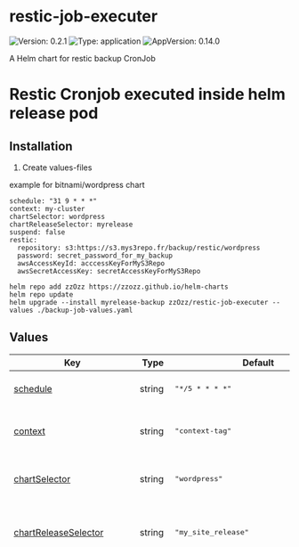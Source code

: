 # restic-job-executer

![Version: 0.2.1](https://img.shields.io/badge/Version-0.2.1-informational?style=flat-square) ![Type: application](https://img.shields.io/badge/Type-application-informational?style=flat-square) ![AppVersion: 0.14.0](https://img.shields.io/badge/AppVersion-0.14.0-informational?style=flat-square)

A Helm chart for restic backup CronJob

# Restic Cronjob executed inside helm release pod

## Installation

1. Create values-files

example for bitnami/wordpress chart

~~~
schedule: "31 9 * * *"
context: my-cluster
chartSelector: wordpress
chartReleaseSelector: myrelease
suspend: false
restic:
  repository: s3:https://s3.mys3repo.fr/backup/restic/wordpress
  password: secret_password_for_my_backup
  awsAccessKeyId: acccessKeyForMyS3Repo
  awsSecretAccessKey: secretAccessKeyForMyS3Repo
~~~

~~~
helm repo add zzOzz https://zzozz.github.io/helm-charts
helm repo update
helm upgrade --install myrelease-backup zzOzz/restic-job-executer --values ./backup-job-values.yaml
~~~

## Values

<table height="400px" >
	<thead>
		<th>Key</th>
		<th>Type</th>
		<th>Default</th>
		<th>Description</th>
	</thead>
	<tbody>
		<tr>
			<td id="schedule"><a href="./values.yaml#L6">schedule</a></td>
			<td>
string
</td>
			<td>
				<div style="max-width: 300px;">
<pre lang="json">
"*/5 * * * *"
</pre>
</div>
			</td>
			<td>Configure the cronjob schedule</td>
		</tr>
		<tr>
			<td id="context"><a href="./values.yaml#L9">context</a></td>
			<td>
string
</td>
			<td>
				<div style="max-width: 300px;">
<pre lang="json">
"context-tag"
</pre>
</div>
			</td>
			<td>Context used to set hostname for backup</td>
		</tr>
		<tr>
			<td id="chartSelector"><a href="./values.yaml#L11">chartSelector</a></td>
			<td>
string
</td>
			<td>
				<div style="max-width: 300px;">
<pre lang="json">
"wordpress"
</pre>
</div>
			</td>
			<td>name of the chart (used to select pod)</td>
		</tr>
		<tr>
			<td id="chartReleaseSelector"><a href="./values.yaml#L13">chartReleaseSelector</a></td>
			<td>
string
</td>
			<td>
				<div style="max-width: 300px;">
<pre lang="json">
"my_site_release"
</pre>
</div>
			</td>
			<td>name of the chart release (used to select pod)</td>
		</tr>
		<tr>
			<td id="containerSelector"><a href="./values.yaml#L15">containerSelector</a></td>
			<td>
string
</td>
			<td>
				<div style="max-width: 300px;">
<pre lang="json">
""
</pre>
</div>
			</td>
			<td>name of the container of the pod (used to select pod)</td>
		</tr>
		<tr>
			<td id="suspend"><a href="./values.yaml#L18">suspend</a></td>
			<td>
bool
</td>
			<td>
				<div style="max-width: 300px;">
<pre lang="json">
false
</pre>
</div>
			</td>
			<td>Suspend cronjob</td>
		</tr>
		<tr>
			<td id="image"><a href="./values.yaml#L20">image</a></td>
			<td>
object
</td>
			<td>
				<div style="max-width: 300px;">
<pre lang="json">
{
  "pullPolicy": "IfNotPresent",
  "repository": "bitnami/kubectl",
  "tag": "1.24.1"
}
</pre>
</div>
			</td>
			<td>image used for kubectl command</td>
		</tr>
		<tr>
			<td id="image--repository"><a href="./values.yaml#L22">image.repository</a></td>
			<td>
string
</td>
			<td>
				<div style="max-width: 300px;">
<pre lang="json">
"bitnami/kubectl"
</pre>
</div>
			</td>
			<td>repo of image used for kubectl command</td>
		</tr>
		<tr>
			<td id="image--pullPolicy"><a href="./values.yaml#L24">image.pullPolicy</a></td>
			<td>
string
</td>
			<td>
				<div style="max-width: 300px;">
<pre lang="json">
"IfNotPresent"
</pre>
</div>
			</td>
			<td>pullPolicy of image used for kubectl command</td>
		</tr>
		<tr>
			<td id="image--tag"><a href="./values.yaml#L26">image.tag</a></td>
			<td>
string
</td>
			<td>
				<div style="max-width: 300px;">
<pre lang="json">
"1.24.1"
</pre>
</div>
			</td>
			<td>tag of image used for kubectl command</td>
		</tr>
		<tr>
			<td id="restic--bunzip2DownloadUrl"><a href="./values.yaml#L30">restic.bunzip2DownloadUrl</a></td>
			<td>
string
</td>
			<td>
				<div style="max-width: 300px;">
<pre lang="json">
"https://busybox.net/downloads/binaries/1.35.0-x86_64-linux-musl/busybox_BUNZIP2"
</pre>
</div>
			</td>
			<td>bzip2 download url to extract restic binary</td>
		</tr>
		<tr>
			<td id="restic--downloadUrl"><a href="./values.yaml#L32">restic.downloadUrl</a></td>
			<td>
string
</td>
			<td>
				<div style="max-width: 300px;">
<pre lang="json">
"https://github.com/restic/restic/releases/download/v{{.Chart.AppVersion}}/restic_{{.Chart.AppVersion}}_linux_amd64.bz2"
</pre>
</div>
			</td>
			<td>restic download url to install binary if not present</td>
		</tr>
		<tr>
			<td id="restic--repository"><a href="./values.yaml#L34">restic.repository</a></td>
			<td>
string
</td>
			<td>
				<div style="max-width: 300px;">
<pre lang="json">
"s3:s3.amazonaws.com/bucket_name/restic"
</pre>
</div>
			</td>
			<td>repo location of restic backup</td>
		</tr>
		<tr>
			<td id="restic--password"><a href="./values.yaml#L36">restic.password</a></td>
			<td>
string
</td>
			<td>
				<div style="max-width: 300px;">
<pre lang="json">
"restic-password"
</pre>
</div>
			</td>
			<td>password of restic backup</td>
		</tr>
		<tr>
			<td id="restic--awsAccessKeyId"><a href="./values.yaml#L38">restic.awsAccessKeyId</a></td>
			<td>
string
</td>
			<td>
				<div style="max-width: 300px;">
<pre lang="json">
"AWS_ACCESS_KEY_ID"
</pre>
</div>
			</td>
			<td>s3 config access for restic backup</td>
		</tr>
		<tr>
			<td id="restic--awsSecretAccessKey"><a href="./values.yaml#L40">restic.awsSecretAccessKey</a></td>
			<td>
string
</td>
			<td>
				<div style="max-width: 300px;">
<pre lang="json">
"AWS_SECRET_ACCESS_KEY"
</pre>
</div>
			</td>
			<td>s3 config access for restic backup</td>
		</tr>
		<tr>
			<td id="restic--forgetOptions"><a href="./values.yaml#L42">restic.forgetOptions</a></td>
			<td>
string
</td>
			<td>
				<div style="max-width: 300px;">
<pre lang="json">
"--keep-last 7 --keep-weekly 5 --prune"
</pre>
</div>
			</td>
			<td>restic forget options</td>
		</tr>
		<tr>
			<td id="restic--backupOptions"><a href="./values.yaml#L44">restic.backupOptions</a></td>
			<td>
string
</td>
			<td>
				<div style="max-width: 300px;">
<pre lang="json">
"--exclude=/bitnami/wordpress/bin --exclude=/bitnami/wordpress/wp-content/updraft/ /bitnami/wordpress"
</pre>
</div>
			</td>
			<td>restic backup options</td>
		</tr>
		<tr>
			<td id="customBackupCommand"><a href="./values.yaml#L47">customBackupCommand</a></td>
			<td>
string
</td>
			<td>
				<div style="max-width: 300px;">
<pre lang="json">
"export PATH=$PATH:/tmp/bin\nmkdir -p /tmp/bin\ncat \u003c\u003cEOF \u003e /tmp/download_curl\nprintf 'GET %s HTTP/1.1\\\\r\\\\nHost: %s\\\\r\\\\nConnection: close\\\\r\\\\n\\\\r\\\\n' /downloads/binaries/1.35.0-x86_64-linux-musl/busybox_WGET busybox.net | openssl s_client -quiet -connect busybox.net:443 2\u003e/dev/null| tail -n +14 \u003e /tmp/bin/wget \u0026\u0026 chmod +x /tmp/bin/wget\nwget https://github.com/moparisthebest/static-curl/releases/download/v7.85.0/curl-amd64 -O /tmp/bin/curl \u0026\u0026 chmod +x /tmp/bin/curl\nEOF\ntype -P curl || source /tmp/download_curl\ntype -P restic || ( mkdir -p /tmp/bin \u0026\u0026 curl -o /tmp/bin/bunzip2 {{ .Values.restic.bunzip2DownloadUrl }} \u0026\u0026 chmod +x /tmp/bin/bunzip2 \u0026\u0026 curl -L {{ include \"common.tplvalues.render\" (dict \"value\" .Values.restic.downloadUrl \"context\" $) }} -o - | /tmp/bin/bunzip2 \u003e /tmp/bin/restic \u0026\u0026 chmod +x /tmp/bin/restic )\n{{ .Values.beforeBackupScript}}\nrestic backup --host {{  .Values.chartReleaseSelector }}-$(cat /var/run/secrets/kubernetes.io/serviceaccount/namespace)-{{.Values.context}} --tag $(cat /var/run/secrets/kubernetes.io/serviceaccount/namespace) --tag {{.Values.context}} --tag {{ .Values.chartReleaseSelector }} {{ .Values.restic.backupOptions }}\n{{ .Values.afterBackupScript}}\nrestic forget {{ .Values.restic.forgetOptions }} --tag $(cat /var/run/secrets/kubernetes.io/serviceaccount/namespace) --tag {{.Values.context}} --tag {{ .Values.chartReleaseSelector }}\nrestic snapshots\necho \"ok\""
</pre>
</div>
			</td>
			<td>custom backup command</td>
		</tr>
		<tr>
			<td id="beforeBackupScript"><a href="./values.yaml#L65">beforeBackupScript</a></td>
			<td>
string
</td>
			<td>
				<div style="max-width: 300px;">
<pre lang="json">
"export DATE=$(date +'%m-%d-%Y-%H_%M')\nwp db export \"/bitnami/wordpress/$DATE.sql\""
</pre>
</div>
			</td>
			<td>script executed before backup (do not forget \ before $ if bash variables used)</td>
		</tr>
		<tr>
			<td id="afterBackupScript"><a href="./values.yaml#L69">afterBackupScript</a></td>
			<td>
string
</td>
			<td>
				<div style="max-width: 300px;">
<pre lang="json">
"rm \"/bitnami/wordpress/$DATE.sql\""
</pre>
</div>
			</td>
			<td>script executed after backup (do not forget \ before $ if bash variables used)</td>
		</tr>
		<tr>
			<td id="imagePullSecrets"><a href="./values.yaml#L71">imagePullSecrets</a></td>
			<td>
list
</td>
			<td>
				<div style="max-width: 300px;">
<pre lang="json">
[]
</pre>
</div>
			</td>
			<td></td>
		</tr>
		<tr>
			<td id="nameOverride"><a href="./values.yaml#L72">nameOverride</a></td>
			<td>
string
</td>
			<td>
				<div style="max-width: 300px;">
<pre lang="json">
""
</pre>
</div>
			</td>
			<td></td>
		</tr>
		<tr>
			<td id="fullnameOverride"><a href="./values.yaml#L73">fullnameOverride</a></td>
			<td>
string
</td>
			<td>
				<div style="max-width: 300px;">
<pre lang="json">
""
</pre>
</div>
			</td>
			<td></td>
		</tr>
		<tr>
			<td id="serviceAccount--create"><a href="./values.yaml#L79">serviceAccount.create</a></td>
			<td>
bool
</td>
			<td>
				<div style="max-width: 300px;">
<pre lang="json">
true
</pre>
</div>
			</td>
			<td>Specifies whether a service account should be created</td>
		</tr>
		<tr>
			<td id="serviceAccount--annotations"><a href="./values.yaml#L81">serviceAccount.annotations</a></td>
			<td>
object
</td>
			<td>
				<div style="max-width: 300px;">
<pre lang="json">
{}
</pre>
</div>
			</td>
			<td>Annotations to add to the service account</td>
		</tr>
		<tr>
			<td id="serviceAccount--name"><a href="./values.yaml#L84">serviceAccount.name</a></td>
			<td>
string
</td>
			<td>
				<div style="max-width: 300px;">
<pre lang="json">
""
</pre>
</div>
			</td>
			<td>The name of the service account to use. If not set and create is true, a name is generated using the fullname template</td>
		</tr>
		<tr>
			<td id="podAnnotations"><a href="./values.yaml#L86">podAnnotations</a></td>
			<td>
object
</td>
			<td>
				<div style="max-width: 300px;">
<pre lang="json">
{}
</pre>
</div>
			</td>
			<td></td>
		</tr>
		<tr>
			<td id="podSecurityContext"><a href="./values.yaml#L88">podSecurityContext</a></td>
			<td>
object
</td>
			<td>
				<div style="max-width: 300px;">
<pre lang="json">
{}
</pre>
</div>
			</td>
			<td></td>
		</tr>
		<tr>
			<td id="securityContext"><a href="./values.yaml#L91">securityContext</a></td>
			<td>
object
</td>
			<td>
				<div style="max-width: 300px;">
<pre lang="json">
{}
</pre>
</div>
			</td>
			<td></td>
		</tr>
		<tr>
			<td id="resources"><a href="./values.yaml#L99">resources</a></td>
			<td>
object
</td>
			<td>
				<div style="max-width: 300px;">
<pre lang="json">
{}
</pre>
</div>
			</td>
			<td></td>
		</tr>
		<tr>
			<td id="nodeSelector"><a href="./values.yaml#L111">nodeSelector</a></td>
			<td>
object
</td>
			<td>
				<div style="max-width: 300px;">
<pre lang="json">
{}
</pre>
</div>
			</td>
			<td></td>
		</tr>
		<tr>
			<td id="tolerations"><a href="./values.yaml#L113">tolerations</a></td>
			<td>
list
</td>
			<td>
				<div style="max-width: 300px;">
<pre lang="json">
[]
</pre>
</div>
			</td>
			<td></td>
		</tr>
		<tr>
			<td id="affinity"><a href="./values.yaml#L115">affinity</a></td>
			<td>
object
</td>
			<td>
				<div style="max-width: 300px;">
<pre lang="json">
{}
</pre>
</div>
			</td>
			<td></td>
		</tr>
	</tbody>
</table>

